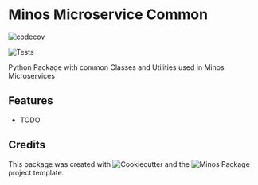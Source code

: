 Minos Microservice Common
=========================

[![codecov](https://codecov.io/gh/Clariteia/minos_microservice_common/branch/main/graph/badge.svg)](https://codecov.io/gh/Clariteia/minos_microservice_common)

![Tests](https://github.com/Clariteia/minos_microservice_common/actions/workflows/python-tests.yml/badge.svg)

Python Package with common Classes and Utilities used in Minos Microservices

Features
--------

* TODO

Credits
-------

This package was created with ![Cookiecutter](https://github.com/audreyr/cookiecutter)  and the ![Minos Package](https://github.com/Clariteia/minos-pypackage) project template.

